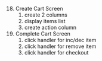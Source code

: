 18. Create Cart Screen
    1. create 2 columns
    2. display items list
    3. create action column
19. Complete Cart Screen
    1. click handler for inc/dec item
    2. click handler for remove item
    3. click handler for checkout
